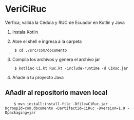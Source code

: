 # VeriCiRuc
Verfica, valida  la Cédula y RUC de Ecuador en Kotlin y Java

1. Instala Kotlin

2. Abre el shell e ingresa a la carpeta

        $ cd ./src/com/documento

3. Compila los archivos y genera el archivo jar

        $ kotlinc Ci.kt Ruc.kt -include-runtime -d CiRuc.jar

4. Añade a tu proyecto Java

## Añadir al repositorio maven local
        $ mvn install:install-file -Dfile=CiRuc.jar -DgroupId=com.documento -DartifactId=CiRuc -Dversion=1.0 -Dpackaging=jar

